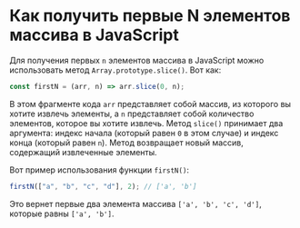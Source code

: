 # Как получить первые N элементов массива в JavaScript

Для получения первых `n` элементов массива в JavaScript можно использовать метод `Array.prototype.slice()`. Вот как:

```js
const firstN = (arr, n) => arr.slice(0, n);
```

В этом фрагменте кода `arr` представляет собой массив, из которого вы хотите извлечь элементы, а `n` представляет собой количество элементов, которое вы хотите извлечь. Метод `slice()` принимает два аргумента: индекс начала (который равен `0` в этом случае) и индекс конца (который равен `n`). Метод возвращает новый массив, содержащий извлеченные элементы.

Вот пример использования функции `firstN()`:

```js
firstN(["a", "b", "c", "d"], 2); // ['a', 'b']
```

Это вернет первые два элемента массива `['a', 'b', 'c', 'd']`, которые равны `['a', 'b']`.
